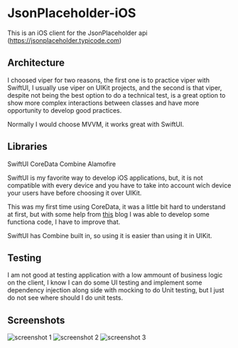 #  JsonPlaceholder-iOS

This is an iOS client for the JsonPlaceholder api (https://jsonplaceholder.typicode.com)

## Architecture

I choosed viper for two reasons, the first one is to practice viper with SwiftUI, I usually use viper on UIKit projects, and the second is that viper, despite not being the best option to do a technical test, is a great option to show more complex interactions between classes and have more opportunity to develop good practices.

Normally I would choose MVVM, it works great with SwiftUI.

## Libraries

SwiftUI
CoreData
Combine
Alamofire

SwiftUI is my favorite way to develop iOS applications, but, it is not compatible with every device and you have to take into account wich device your users have before choosing it over UIKit.

This was my first time using CoreData, it was a little bit hard to understand at first, but with some help from [this](https://www.adictosaltrabajo.com/2020/05/26/arquitectura-viper-en-swiftui/) blog I was able to develop some functiona code, I have to improve that.

SwiftUI has Combine built in, so using it is easier than using it in UIKit.

## Testing

I am not good at testing application with a low ammount of business logic on the client, I know I can do some UI testing and implement some dependency injection along side with mocking to do Unit testing, but I just do not see where should I do unit tests. 


## Screenshots

![screenshot 1](./ReadmeScreenshots/screenshot1.png)
![screenshot 2](./ReadmeScreenshots/screenshot2.png)
![screenshot 3](./ReadmeScreenshots/screenshot3.png)
